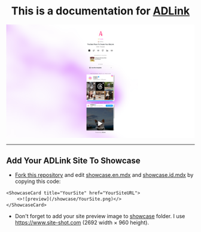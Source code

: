 <center><h1> This is a documentation for <a href="https://github.com/agcrisbp/ADLink">ADLink</a></h1></center>

![](/public/preview.png)

---

## Add Your ADLink Site To Showcase
- [Fork this repository](https://github.com/agcrisbp/ADLink-Docs/fork) and edit [showcase.en.mdx](/pages/showcase.en.mdx) and [showcase.id.mdx](/pages/showcase.id.mdx) by copying this code:
```mdx
<ShowcaseCard title="YourSite" href="YourSiteURL">
    <>![preview](/showcase/YourSite.png)</>
</ShowcaseCard>
```
- Don't forget to add your site preview image to [showcase](/public/showcase) folder. I use https://www.site-shot.com (2692 width × 960 height).

